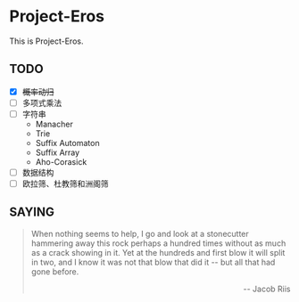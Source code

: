 Project-Eros
===

This is Project-Eros.

TODO
---

- [x] ~~概率动归~~
- [ ] 多项式乘法
- [ ] 字符串
  - Manacher
  - Trie
  - Suffix Automaton
  - Suffix Array
  - Aho-Corasick
- [ ] 数据结构
- [ ] 欧拉筛、杜教筛和洲阁筛

SAYING
---

> When nothing seems to help, I go and look at a stonecutter hammering away this rock perhaps a hundred times without as much as a crack showing in it. Yet at the hundreds and first blow it will split in two, and I know it was not that blow that did it -- but all that had gone before.
> <p align="right"> -- Jacob Riis</p>
